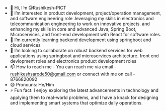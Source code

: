- 👋 Hi, I’m @Rushikesh-PICT
- 👀 I’m interested in product development, project/operation management, and software engineering role .leveraging my skills in electronics and telecommunication engineering to work on innovative projects. and enhancing my skills in core and advanced Java, Spring Boot, Microservices, and front-end development with React for software roles.
- 🌱 I’m currently learning backend development using springboot and cloud services
- 💞️ I’m looking to collaborate on robust backend services for web applications using springboot and microservices architecture. front end devlopment roles and electronics product development roles
- 📫 How to reach me - You can reach me via email - rushikeshsarode50@gmail.com or connect with me on call - 8766820092
- 😄 Pronouns: He/Him
- ⚡ Fun fact: I enjoy exploring the latest advancements in technology and applying them to real-world problems, and I have a knack for designing and implementing smart systems that optimize daily operations.

<!---
Rushikesh-PICT/Rushikesh-PICT is a ✨ special ✨ repository because its `README.md` (this file) appears on your GitHub profile.
You can click the Preview link to take a look at your changes.
--->
